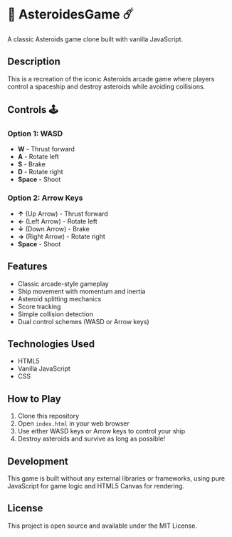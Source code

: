 #  🚀 AsteroidesGame ☄️ 
A classic Asteroids game clone built with vanilla JavaScript.

## Description
This is a recreation of the iconic Asteroids arcade game where players control a spaceship and destroy asteroids while avoiding collisions.

## Controls 🕹️
### Option 1: WASD
- **W** - Thrust forward
- **A** - Rotate left
- **S** - Brake
- **D** - Rotate right
- **Space** - Shoot

### Option 2: Arrow Keys
- **↑** (Up Arrow) - Thrust forward
- **←** (Left Arrow) - Rotate left
- **↓** (Down Arrow) - Brake
- **→** (Right Arrow) - Rotate right
- **Space** - Shoot

## Features
- Classic arcade-style gameplay
- Ship movement with momentum and inertia
- Asteroid splitting mechanics
- Score tracking
- Simple collision detection
- Dual control schemes (WASD or Arrow keys)

## Technologies Used 
- HTML5
- Vanilla JavaScript
- CSS

## How to Play
1. Clone this repository
2. Open `index.html` in your web browser
3. Use either WASD keys or Arrow keys to control your ship
4. Destroy asteroids and survive as long as possible!

## Development
This game is built without any external libraries or frameworks, using pure JavaScript for game logic and HTML5 Canvas for rendering.

## License
This project is open source and available under the MIT License.
